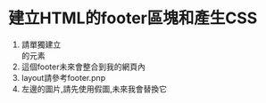 # 建立HTML的footer區塊和產生CSS
1. 請單獨建立<footer>的元素
2. 這個footer未來會整合到我的網頁內
3. layout請參考footer.pnp
4. 左邊的圖片,請先使用假圖,未來我會替換它